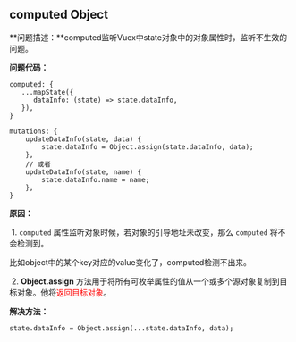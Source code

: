 ## computed Object

**问题描述：**computed监听Vuex中state对象中的对象属性时，监听不生效的问题。

**问题代码：**

```vue
computed: {
   ...mapState({
      dataInfo: (state) => state.dataInfo,
   }),
}

mutations: {
	updateDataInfo(state, data) {
        state.dataInfo = Object.assign(state.dataInfo, data);
    },
	// 或者
	updateDataInfo(state, name) {
		state.dataInfo.name = name;
	},
}
```

**原因：**

​	1. `computed` 属性监听对象时候，若对象的引导地址未改变，那么 `computed` 将不会检测到。

比如object中的某个key对应的value变化了，computed检测不出来。

​	2. **Object.assign** 方法用于将所有可枚举属性的值从一个或多个源对象复制到目标对象。他将<span style="color: #f00;">返回目标对象</span>。

**解决方法：**

```
state.dataInfo = Object.assign(...state.dataInfo, data);
```


